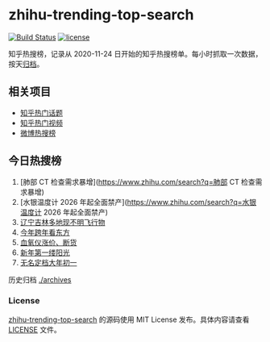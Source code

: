 # zhihu-trending-top-search

[![Build Status](https://github.com/justjavac/zhihu-trending-top-search/workflows/ci/badge.svg?branch=main)](https://github.com/justjavac/zhihu-trending-top-search/actions)
[![license](https://img.shields.io/github/license/justjavac/zhihu-trending-top-search)](https://github.com/justjavac/zhihu-trending-top-search/blob/main/LICENSE)

知乎热搜榜，记录从 2020-11-24
日开始的知乎热搜榜单。每小时抓取一次数据，按天[归档](./archives)。

## 相关项目

- [知乎热门话题](https://github.com/justjavac/zhihu-trending-hot-questions)
- [知乎热门视频](https://github.com/justjavac/zhihu-trending-hot-video)
- [微博热搜榜](https://github.com/justjavac/weibo-trending-hot-search)

## 今日热搜榜

<!-- BEGIN -->
<!-- 最后更新时间 Sun Jan 01 2023 08:43:25 GMT+0800 (China Standard Time) -->

1. [肺部 CT 检查需求暴增](https://www.zhihu.com/search?q=肺部 CT 检查需求暴增)
1. [水银温度计 2026 年起全面禁产](https://www.zhihu.com/search?q=水银温度计 2026
   年起全面禁产)
1. [辽宁吉林多地现不明飞行物](https://www.zhihu.com/search?q=辽宁吉林多地现不明飞行物)
1. [今年跨年看东方](https://www.zhihu.com/search?q=今年跨年看东方)
1. [血氧仪涨价、断货](https://www.zhihu.com/search?q=血氧仪涨价、断货)
1. [新年第一缕阳光](https://www.zhihu.com/search?q=新年第一缕阳光)
1. [无名定档大年初一](https://www.zhihu.com/search?q=无名定档大年初一)

<!-- END -->

历史归档 [./archives](./archives)

### License

[zhihu-trending-top-search](https://github.com/justjavac/zhihu-trending-top-search)
的源码使用 MIT License 发布。具体内容请查看 [LICENSE](./LICENSE) 文件。
